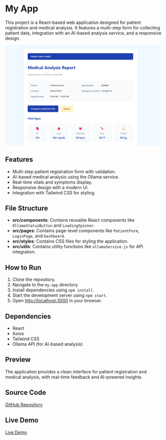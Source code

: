 # My App

This project is a React-based web application designed for patient registration and medical analysis. It features a multi-step form for collecting patient data, integration with an AI-based analysis service, and a responsive design.

![Project Screenshot](public/project5.png)

## Features
- Multi-step patient registration form with validation.
- AI-based medical analysis using the Ollama service.
- Real-time vitals and symptoms display.
- Responsive design with a modern UI.
- Integration with Tailwind CSS for styling.

## File Structure
- **src/components**: Contains reusable React components like `OllamaStatusButton` and `LoadingSpinner`.
- **src/pages**: Contains page-level components like `PatientForm`, `LoginPage`, and `Dashboard`.
- **src/styles**: Contains CSS files for styling the application.
- **src/utils**: Contains utility functions like `ollamaService.js` for API integration.

## How to Run
1. Clone the repository.
2. Navigate to the `my-app` directory.
3. Install dependencies using `npm install`.
4. Start the development server using `npm start`.
5. Open [http://localhost:3000](http://localhost:3000) in your browser.

## Dependencies
- React
- Axios
- Tailwind CSS
- Ollama API (for AI-based analysis)

## Preview
The application provides a clean interface for patient registration and medical analysis, with real-time feedback and AI-powered insights.

## Source Code
[GitHub Repository](https://github.com/Ashwini-169/my-app)

## Live Demo
[Live Demo](https://ashwini-169.github.io/my-app)
